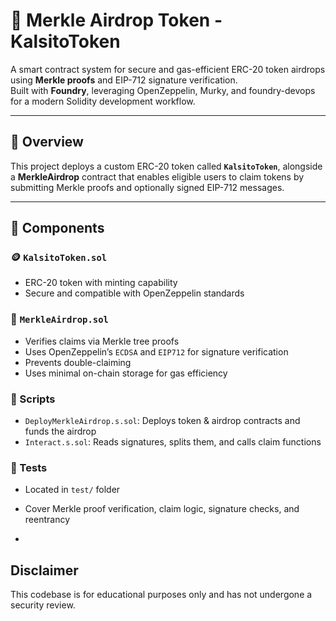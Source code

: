 # 🌿 Merkle Airdrop Token - KalsitoToken

A smart contract system for secure and gas-efficient ERC-20 token airdrops using **Merkle proofs** and EIP-712 signature verification.  
Built with **Foundry**, leveraging OpenZeppelin, Murky, and foundry-devops for a modern Solidity development workflow.

---

## 📌 Overview

This project deploys a custom ERC-20 token called **`KalsitoToken`**, alongside a **MerkleAirdrop** contract that enables eligible users to claim tokens by submitting Merkle proofs and optionally signed EIP-712 messages.

---

## 🧱 Components

### 🪙 `KalsitoToken.sol`
- ERC-20 token with minting capability  
- Secure and compatible with OpenZeppelin standards

### 🎁 `MerkleAirdrop.sol`
- Verifies claims via Merkle tree proofs  
- Uses OpenZeppelin’s `ECDSA` and `EIP712` for signature verification  
- Prevents double-claiming  
- Uses minimal on-chain storage for gas efficiency

### 📜 Scripts
- `DeployMerkleAirdrop.s.sol`: Deploys token & airdrop contracts and funds the airdrop  
- `Interact.s.sol`: Reads signatures, splits them, and calls claim functions

### 🧪 Tests
- Located in `test/` folder  
- Cover Merkle proof verification, claim logic, signature checks, and reentrancy

- 
## Disclaimer

This codebase is for educational purposes only and has not undergone a security review.
